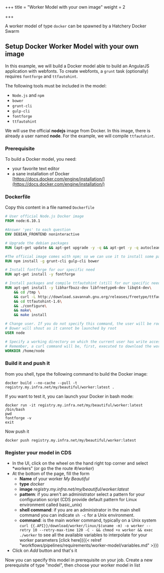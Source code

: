 +++
title = "Worker Model with your own image"
weight = 2

+++

A worker model of type `docker` can be spawned by a Hatchery Docker Swarm

## Setup Docker Worker Model with your own image

In this example, we will build a Docker model able to build an AngularJS application with webfonts. To create webfonts, a `grunt` task (optionally) requires `fontforge` and `ttfautohint`.

The following tools must be included in the model:

* `Node.js` and `npm`
* `bower`
* `grunt-cli`
* `gulp-cli`
* `fontforge`
* `ttfautohint`

We will use the official **nodejs** image from Docker. In this image, there is already a user named **node**. For the example, we will compile `ttfautohint`.

### Prerequisite

To build a Docker model, you need:

* your favorite text editor
* a sane installation of Docker [https://docs.docker.com/engine/installation/](https://docs.docker.com/engine/installation/)

### Dockerfile

Copy this content in a file named `Dockerfile`

```dockerfile
# User official Node.js Docker image
FROM node:6.10.1

#Answer 'yes' to each question
ENV DEBIAN_FRONTEND noninteractive

# Upgrade the debian packages
RUN (apt-get update && apt-get upgrade -y -q && apt-get -y -q autoclean && apt-get -y -q autoremove)

#The official image comes with npm; so we can use it to install some packages
RUN npm install -g grunt-cli gulp-cli bower

# Install fontforge for our specific need
RUN apt-get install -y fontforge

# Install packages and compile ttfautohint (still for our specific need)
RUN apt-get install -y libharfbuzz-dev libfreetype6-dev libqt4-dev\
    && cd /tmp \
    && curl -L http://download.savannah.gnu.org/releases/freetype/ttfautohint-1.6.tar.gz |tar xz\
    && cd ttfautohint-1.6\
    && ./configure\
    && make\
    && make install

# Change user. If you do not specify this command, the user will be root, and in our case,
# Bower will shout as it cannot be launched by root
USER node

# Specify a working directory on which the current user has write access
# Remember, a curl command will be, first, executed to download the worker
WORKDIR /home/node
```

### Build it and push it

from you shell, type the following command to build the Docker image:

```
docker build --no-cache --pull -t registry.my.infra.net/my/beautiful/worker:latest .
```

If you want to test it, you can launch your Docker in bash mode:

```
docker run -it registry.my.infra.net/my/beautiful/worker:latest /bin/bash
pwd
fontforge -v
exit
```

Now push it

```
docker push registry.my.infra.net/my/beautiful/worker:latest
```

### Register your model in CDS

* In the UI, click on the wheel on the hand right top corner and select *workers" (or go the the route *#/worker*)
* At the bottom of the page, fill the form
    * **Name** of your worker *My Beautiful*
    * **type** *docker*
    * **image** *registry.my.infra.net/my/beautiful/worker:latest*
    * **pattern**: if you aren't an administrator select a pattern for your configuration script (CDS provide default pattern for Linux environment called basic_unix)
    * **shell command**: if you are an administrator in the main shell command you can indicate `sh -c` for a Unix environment.
    * **command**: is the main worker command, typically on a Unix system `curl {{.API}}/download/worker/linux/$(uname -m) -o worker --retry 10 --retry-max-time 120 -C - && chmod +x worker && exec ./worker` to see all the available variables to interpolate for your worker parameters [click here]({{< relref "workflows/pipelines/requirements/worker-model/variables.md" >}})
* Click on *Add* button and that's it

Now you can specify this model in prerequisite on your job. Create a new prerequisite of type "model", then choose your worker model in list
